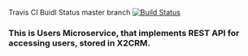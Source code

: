 Travis CI Buidl Status master branch [![Build Status](https://travis-ci.org/JujaLabs/users-microservice.svg?branch=master)](https://travis-ci.org/JujaLabs/users-microservice)

### This is Users Microservice, that implements REST API for accessing users, stored in X2CRM.
